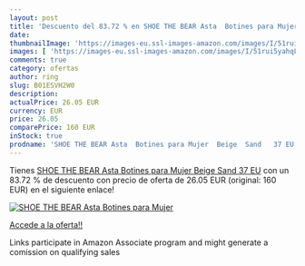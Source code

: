 ```yaml
---
layout: post
title: 'Descuento del 83.72 % en SHOE THE BEAR Asta  Botines para Mujer  '
date: 
thumbnailImage: 'https://images-eu.ssl-images-amazon.com/images/I/51rui5yahqL._SL200_.jpg'
images: [ 'https://images-eu.ssl-images-amazon.com/images/I/51rui5yahqL._SL200_.jpg' ]
comments: true
category: ofertas
author: ring
slug: B01ESVH2W0
description:
actualPrice: 26.05 EUR
currency: EUR
price: 26.05
comparePrice: 160 EUR
inStock: true
prodname: 'SHOE THE BEAR Asta  Botines para Mujer  Beige  Sand   37 EU'
---
```


Tienes [SHOE THE BEAR Asta  Botines para Mujer  Beige  Sand   37 EU](https://www.amazon.es/dp/B01ESVH2W0/?tag=tolees-21) con un 83.72 % de descuento con precio de oferta de 26.05 EUR (original: 160 EUR) en el siguiente enlace!

[![SHOE THE BEAR Asta  Botines para Mujer  ](https://images-eu.ssl-images-amazon.com/images/I/51rui5yahqL._SL200_.jpg)](https://www.amazon.es/dp/B01ESVH2W0/?tag=tolees-21)

[Accede a la oferta!!](https://www.amazon.es/dp/B01ESVH2W0/?tag=tolees-21)

Links participate in Amazon Associate program and might generate a comission on qualifying sales


